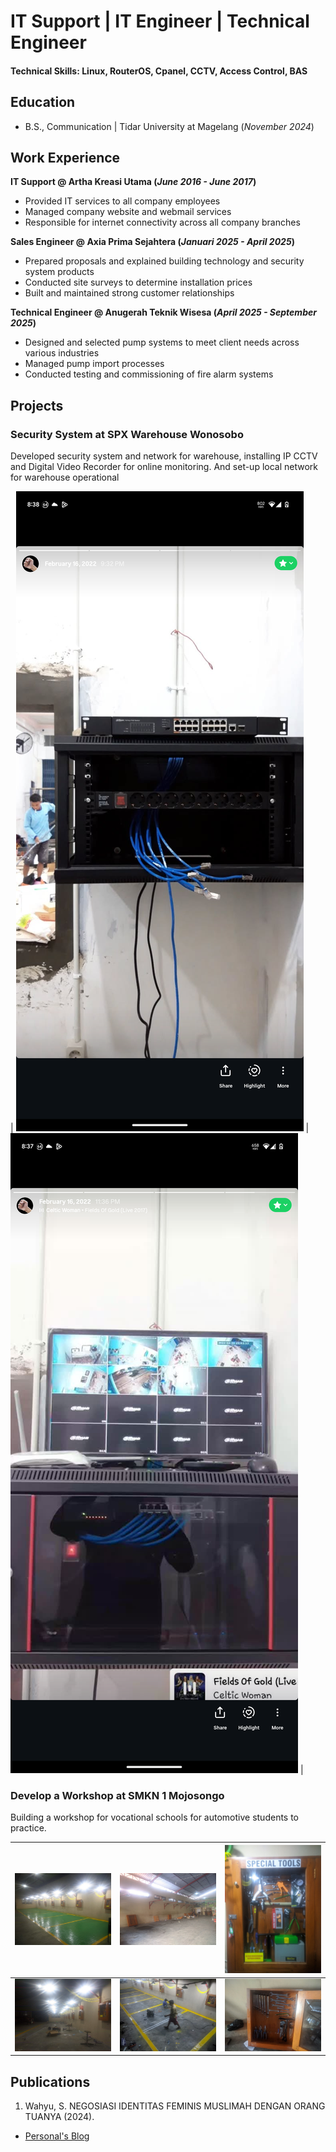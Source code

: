 # IT Support | IT Engineer | Technical Engineer

#### Technical Skills: Linux, RouterOS, Cpanel, CCTV, Access Control, BAS

## Education 					        		
- B.S., Communication | Tidar University at Magelang (_November 2024_)

## Work Experience
**IT Support @ Artha Kreasi Utama (_June 2016 - June 2017_)**
- Provided IT services to all company employees
- Managed company website and webmail services
- Responsible for internet connectivity across all company branches

**Sales Engineer @ Axia Prima Sejahtera (_Januari 2025 - April 2025_)**
- Prepared proposals and explained building technology and security system products
- Conducted site surveys to determine installation prices
- Built and maintained strong customer relationships

**Technical Engineer @ Anugerah Teknik Wisesa (_April 2025 - September 2025_)**
- Designed and selected pump systems to meet client needs across various industries
- Managed pump import processes
- Conducted testing and commissioning of fire alarm systems

## Projects
### Security System at SPX Warehouse Wonosobo

Developed security system and network for warehouse, installing IP CCTV and Digital Video Recorder for online monitoring. And set-up local network for warehouse operational

| ![SPX1](/assets/img/spx1.png) | ![SPX2](/assets/img/spx2.png) |

### Develop a Workshop at SMKN 1 Mojosongo

Building a workshop for vocational schools for automotive students to practice.

| ![W1](/assets/img/abeng6.jpg) | ![W2](/assets/img/abeng2.jpg) | ![W3](/assets/img/abeng3.jpg) |
|-------------------------------|-------------------------------|-------------------------------|
| ![W4](/assets/img/abeng4.jpg) | ![W5](/assets/img/abeng5.jpg) | ![W6](/assets/img/abeng.jpg)  |

## Publications
1. Wahyu, S. NEGOSIASI IDENTITAS FEMINIS MUSLIMAH DENGAN ORANG TUANYA (2024).
- [Personal's Blog](https://tumblr.com/penulis)

